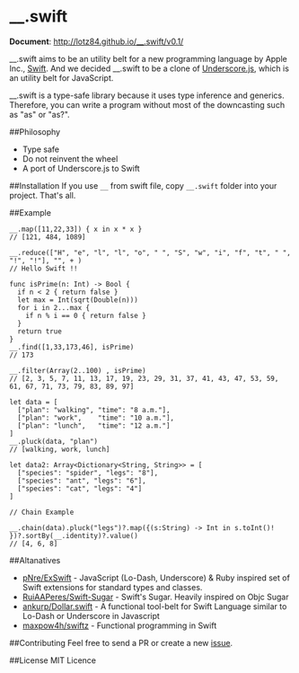 __.swift
========

**Document**: <http://lotz84.github.io/__.swift/v0.1/>

__.swift aims to be an utility belt for a new programming language by Apple Inc., [Swift](https://developer.apple.com/swift/). And we decided  __.swift to be a clone of [Underscore.js](http://underscorejs.org/), which is an utility belt for JavaScript.

__.swift is a type-safe library because it uses type inference and generics. Therefore, you can write a program without most of the downcasting such as "as" or "as?".

##Philosophy
* Type safe
* Do not reinvent the wheel
* A port of Underscore.js to Swift

##Installation
If you use `__` from swift file, copy `__.swift` folder into your project. That's all.

##Example

    __.map([11,22,33]) { x in x * x }
    // [121, 484, 1089]

    __.reduce(["H", "e", "l", "l", "o", " ", "S", "w", "i", "f", "t", " ", "!", "!"], "", + )
    // Hello Swift !!

    func isPrime(n: Int) -> Bool {
      if n < 2 { return false }
      let max = Int(sqrt(Double(n)))
      for i in 2...max {
        if n % i == 0 { return false }
      }
      return true
    }
    __.find([1,33,173,46], isPrime)
    // 173

    __.filter(Array(2..100) , isPrime)
    // [2, 3, 5, 7, 11, 13, 17, 19, 23, 29, 31, 37, 41, 43, 47, 53, 59, 61, 67, 71, 73, 79, 83, 89, 97]

    let data = [
      ["plan": "walking", "time": "8 a.m."],
      ["plan": "work",    "time": "10 a.m."],
      ["plan": "lunch",   "time": "12 a.m."]
    ]
    __.pluck(data, "plan")
    // [walking, work, lunch]

    let data2: Array<Dictionary<String, String>> = [
      ["species": "spider", "legs": "8"],
      ["species": "ant", "legs": "6"],
      ["species": "cat", "legs": "4"]
    ]

    // Chain Example
    
    __.chain(data).pluck("legs")?.map({(s:String) -> Int in s.toInt()! })?.sortBy(__.identity)?.value()
    // [4, 6, 8]

##Altanatives
* [pNre/ExSwift](https://github.com/pNre/ExSwift) - JavaScript (Lo-Dash, Underscore) & Ruby inspired set of Swift extensions for standard types and classes.
* [RuiAAPeres/Swift-Sugar](https://github.com/RuiAAPeres/Swift-Sugar) - Swift's Sugar. Heavily inspired on Objc Sugar
* [ankurp/Dollar.swift](https://github.com/ankurp/Dollar.swift) - A functional tool-belt for Swift Language similar to Lo-Dash or Underscore in Javascript
* [maxpow4h/swiftz](https://github.com/maxpow4h/swiftz) - Functional programming in Swift

##Contributing
Feel free to send a PR or create a new [issue](https://github.com/lotz84/__.swift/issues).

##License
MIT Licence
